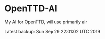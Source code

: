 # OpenTTD-AI
My AI for OpenTTD, will use primarily air

Latest backup: Sun Sep 29 22:01:02 UTC 2019
